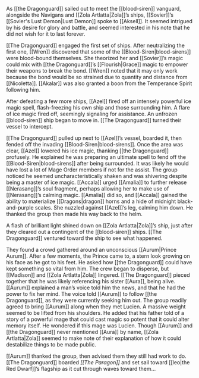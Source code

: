 As [[the Dragonguard]] sailed out to meet the [[blood-siren]] vanguard, alongside the Navigans and [[Zola Artlatta|Zola]]’s ships, [[Sovier]]’s [[Sovier's Lust Demon|Lust Demon]] spoke to [[Aksell]]. It seemed intrigued by his desire for glory and battle, and seemed interested in his note that he did not wish for it to last forever. 

[[The Dragonguard]] engaged the first set of ships. After neutralizing the first one, [[Wren]] discovered that some of the [[Blood-Siren|blood-sirens]] were blood-bound themselves. She theorized her and [[Sovier]]’s magic could mix with [[the Dragonguard]]’s [[Flourish|Grace]] magic to empower their weapons to break the bond. [[Wren]] noted that it may only work because the bond would be so strained due to quantity and distance from [[Nicoletta]]. [[Akalar]] was also granted a boon from the Temperance Spirit following him.

After defeating a few more ships, [[Azel]] fired off an intensely powerful ice magic spell, flash-freezing his own ship and those surrounding him. A flare of ice magic fired off, seemingly signaling for assistance. An unfrozen [[blood-siren]] ship began to move in. [[The Dragonguard]] turned their vessel to intercept.

[[The Dragonguard]] pulled up next to [[Azel]]’s vessel, boarded it, then fended off the invading [[Blood-Siren|blood-sirens]]. Once the area was clear, [[Azel]] lowered his ice magic, thanking [[the Dragonguard]] profusely. He explained he was preparing an ultimate spell to fend off the [[Blood-Siren|blood-sirens]] after being surrounded. It was likely he would have lost a lot of Mage Order members if not for the assist. The group noticed he seemed uncharacteristically shaken and was shivering despite being a master of ice magic. [[Accala]] urged [[Amalia]] to further release [[Nerasang]]’s soul fragment, perhaps allowing her to make use of [[Nerasang]]’s calming magic. [[Amalia]] did so, and [[Accala]] gained the ability to materialize [[Dragons|dragon]] horns and a hide of midnight black-and-purple scales. She nuzzled against [[Azel]]’s leg, calming him down. He thanked the group then made his way back to the helm. 

A flash of brilliant light shined down on [[Zola Artlatta|Zola]]’s ship, just after they cleared out a contingent of the [[blood-siren]] ships. [[The Dragonguard]] ventured toward the ship to see what happened.

They found a crowd gathered around an unconscious [[Aurum|Prince Aurum]]. After a few moments, the Prince came to, a stern look growing on his face as he got to his feet. He asked how [[the Dragonguard]] could have kept something so vital from him. The crew began to disperse, but [[Madison]] and [[Zola Artlatta|Zola]] lingered. [[The Dragonguard]] pieced together that he was likely referencing his sister [[Aura]], being alive. [[Aurum]] explained a man’s voice told him the news, and that he had the power to fix her mind. The voice told [[Aurum]] to follow [[the Dragonguard]], as they were currently seeking him out. The group readily agreed to bring [[Aurum]] along when they met Lucien. A massive weight seemed to be lifted from his shoulders. He added that his father told of a story of a powerful mage that could cast magic so potent that it could alter memory itself. He wondered if this mage was Lucien. Though [[Aurum]] and [[the Dragonguard]] never mentioned [[Aura]] by name, [[Zola Artlatta|Zola]] seemed to make note of their explanation of how it could destabilize things to be made public. 

[[Aurum]] thanked the group, then advised them they still had work to do. [[The Dragonguard]] boarded *[[The Paragon]]* and set sail toward [[leo|the Red Dwarf]]’s flagship as it cut through waves toward them…